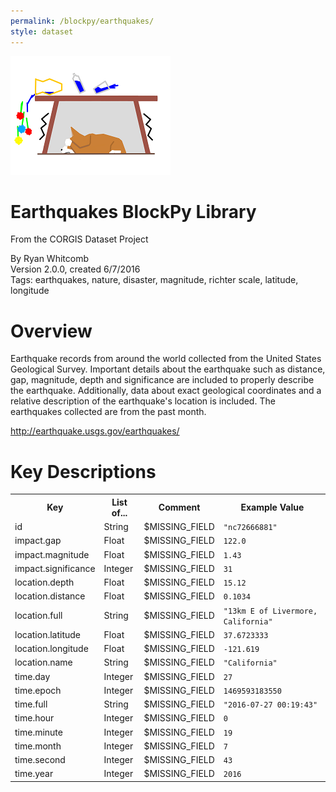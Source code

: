 ```yaml
---
permalink: /blockpy/earthquakes/
style: dataset
---
```


<img class="img-thumbnail float-right"
     src="/images/datasets/earthquakes-splash.png"
     alt="earthquakes icon"
     role="presentation">

# Earthquakes BlockPy Library

<p class='lead'>From the CORGIS Dataset Project</p>

<span class='text-muted'>By Ryan Whitcomb</span><br>
<span class='text-muted'>Version 2.0.0, created 6/7/2016</span><br>
<span class='text-muted'>Tags: earthquakes, nature, disaster, magnitude, richter scale, latitude, longitude</span>

# Overview

Earthquake records from around the world collected from the United States Geological Survey.  Important details about the earthquake such as distance, gap, magnitude, depth and significance are included to properly describe the earthquake.  Additionally, data about exact geological coordinates and a relative description of the earthquake's location is included. The earthquakes collected are from the past month.



<http://earthquake.usgs.gov/earthquakes/>




# Key Descriptions
    
<table class='table table-condensed table-striped table-bordered table-hover'>
<tr>
    <th class=''>Key</th>
    <th class=''>List of...</th>
    <th class=''>Comment</th>
    <th class=''>Example Value</th>
</tr>

<tr>
    <td>id</td>
    <td>String</td> 
    <td>$MISSING_FIELD</td>
    <td><code>"nc72666881"</code></td>
</tr>

<tr>
    <td>impact.gap</td>
    <td>Float</td> 
    <td>$MISSING_FIELD</td>
    <td><code>122.0</code></td>
</tr>

<tr>
    <td>impact.magnitude</td>
    <td>Float</td> 
    <td>$MISSING_FIELD</td>
    <td><code>1.43</code></td>
</tr>

<tr>
    <td>impact.significance</td>
    <td>Integer</td> 
    <td>$MISSING_FIELD</td>
    <td><code>31</code></td>
</tr>

<tr>
    <td>location.depth</td>
    <td>Float</td> 
    <td>$MISSING_FIELD</td>
    <td><code>15.12</code></td>
</tr>

<tr>
    <td>location.distance</td>
    <td>Float</td> 
    <td>$MISSING_FIELD</td>
    <td><code>0.1034</code></td>
</tr>

<tr>
    <td>location.full</td>
    <td>String</td> 
    <td>$MISSING_FIELD</td>
    <td><code>"13km E of Livermore, California"</code></td>
</tr>

<tr>
    <td>location.latitude</td>
    <td>Float</td> 
    <td>$MISSING_FIELD</td>
    <td><code>37.6723333</code></td>
</tr>

<tr>
    <td>location.longitude</td>
    <td>Float</td> 
    <td>$MISSING_FIELD</td>
    <td><code>-121.619</code></td>
</tr>

<tr>
    <td>location.name</td>
    <td>String</td> 
    <td>$MISSING_FIELD</td>
    <td><code>"California"</code></td>
</tr>

<tr>
    <td>time.day</td>
    <td>Integer</td> 
    <td>$MISSING_FIELD</td>
    <td><code>27</code></td>
</tr>

<tr>
    <td>time.epoch</td>
    <td>Integer</td> 
    <td>$MISSING_FIELD</td>
    <td><code>1469593183550</code></td>
</tr>

<tr>
    <td>time.full</td>
    <td>String</td> 
    <td>$MISSING_FIELD</td>
    <td><code>"2016-07-27 00:19:43"</code></td>
</tr>

<tr>
    <td>time.hour</td>
    <td>Integer</td> 
    <td>$MISSING_FIELD</td>
    <td><code>0</code></td>
</tr>

<tr>
    <td>time.minute</td>
    <td>Integer</td> 
    <td>$MISSING_FIELD</td>
    <td><code>19</code></td>
</tr>

<tr>
    <td>time.month</td>
    <td>Integer</td> 
    <td>$MISSING_FIELD</td>
    <td><code>7</code></td>
</tr>

<tr>
    <td>time.second</td>
    <td>Integer</td> 
    <td>$MISSING_FIELD</td>
    <td><code>43</code></td>
</tr>

<tr>
    <td>time.year</td>
    <td>Integer</td> 
    <td>$MISSING_FIELD</td>
    <td><code>2016</code></td>
</tr>

</table>